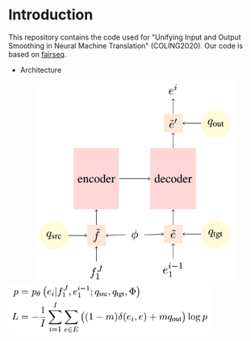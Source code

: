 # Introduction
This repository contains the code used for "Unifying Input and Output Smoothing in Neural Machine Translation" (COLING2020). Our code is based on
[fairseq](https://github.com/pytorch/fairseq).

* Architecture
<div align=center>
<img src="./images/arch.png"/ width="400px">
</div>
<div align=left>
<img src="./images/formula.png"/ width="400px">
</div>


